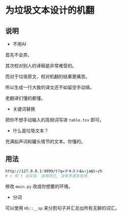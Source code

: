 # 为垃圾文本设计的机翻

## 说明

* 不用AI

首先不会弄。

其次校对别人的译稿是非常难受的。

而对于垃圾原文，校对机翻的结果更痛苦。

所以生成一行大致的译文还不如留空手动填。

老翻译们懂的都懂。

* 关键词替换

把你不想手动输入的高频词写进 `table.tsv` 即可。

* 什么是垃圾文本？

充满拟声词和罐头情节的文本。你懂的。

## 用法

```bash
http://127.0.0.1:9999/t?q=テキスト&s=ja&t=zh
# s 和 t 没实现. 自用而已, 没有多语言支持.
```

修改 `main.py` 改成你想要的环境。

* 分词

可以使用 `HS::__sp` 来分割句子并汇总出所有无聊的词汇。
